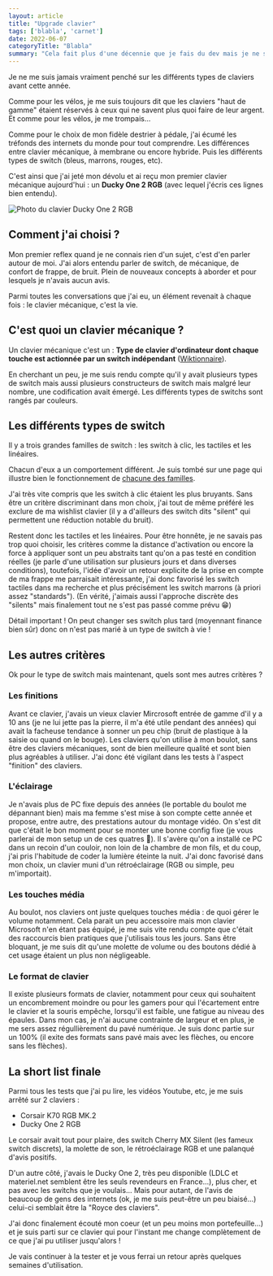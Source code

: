 ```yaml
---
layout: article
title: "Upgrade clavier"
tags: ['blabla', 'carnet']
date: 2022-06-07
categoryTitle: "Blabla"
summary: "Cela fait plus d'une décennie que je fais du dev mais je ne saute le pas que maintenant... J'ai un clavier mécanique ! :)"
---
```


Je ne me suis jamais vraiment penché sur les différents types de claviers avant cette année.

Comme pour les vélos, je me suis toujours dit que les claviers "haut de gamme" étaient réservés à ceux qui ne savent plus quoi faire de leur argent. Et comme pour les vélos, je me trompais...

Comme pour le choix de mon fidèle destrier à pédale, j'ai écumé les tréfonds des internets du monde pour tout comprendre. Les différences entre clavier mécanique, à membrane ou encore hybride. Puis les différents types de switch (bleus, marrons, rouges, etc).

C'est ainsi que j'ai jeté mon dévolu et ai reçu mon premier clavier mécanique aujourd'hui : un **Ducky One 2 RGB** (avec lequel j'écris ces lignes bien entendu).

![Photo du clavier Ducky One 2 RGB](/img/upgrade-clavier/illustration.jpg)

## Comment j'ai choisi ?

Mon premier reflex quand je ne connais rien d'un sujet, c'est d'en parler autour de moi. J'ai alors entendu parler de switch, de mécanique, de confort de frappe, de bruit. Plein de nouveaux concepts à aborder et pour lesquels je n'avais aucun avis.

Parmi toutes les conversations que j'ai eu, un élément revenait à chaque fois : le clavier mécanique, c'est la vie.

## C'est quoi un clavier mécanique ?

Un clavier mécanique c'est un : **Type de clavier d'ordinateur dont chaque touche est actionnée par un switch indépendant** ([Wiktionnaire](https://fr.wiktionary.org/wiki/clavier_m%C3%A9canique)).

En cherchant un peu, je me suis rendu compte qu'il y avait plusieurs types de switch mais aussi plusieurs constructeurs de switch mais malgré leur nombre, une codification avait émergé. Les différents types de switchs sont rangés par couleurs.

## Les différents types de switch

Il y a trois grandes familles de switch : les switch à clic, les tactiles et les linéaires.

Chacun d'eux a un comportement différent. Je suis tombé sur une page qui illustre bien le fonctionnement de <a href="https://www.hyperxgaming.com/fr/keyboards/switches" target="_blank">chacune des familles</a>.

J'ai très vite compris que les switch à clic étaient les plus bruyants. Sans être un critère discriminant dans mon choix, j'ai tout de même préféré les exclure  de ma wishlist clavier (il y a d'ailleurs des switch dits "silent" qui permettent une réduction notable du bruit).

Restent donc les tactiles et les linéaires. Pour être honnête, je ne savais pas trop quoi choisir, les critères comme la distance d'activation ou encore la force à appliquer sont un peu abstraits tant qu'on a pas testé en condition réelles (je parle d'une utilisation sur plusieurs jours et dans diverses conditions), toutefois, l'idée d'avoir un retour explicite de la prise en compte de ma frappe me parraisait intéressante, j'ai donc favorisé les switch tactiles dans ma recherche et plus précisément les switch marrons (à priori assez "standards"). (En vérité, j'aimais aussi l'approche discrète des "silents" mais finalement tout ne s'est pas passé comme prévu 😁)

Détail important ! On peut changer ses switch plus tard (moyennant finance bien sûr) donc on n'est pas marié à un type de switch à vie !

## Les autres critères

Ok pour le type de switch mais maintenant, quels sont mes autres critères ?

### Les finitions

Avant ce clavier, j'avais un vieux clavier Mircrosoft entrée de gamme d'il y a 10 ans (je ne lui jette pas la pierre, il m'a été utile pendant des années) qui avait la facheuse tendance à sonner un peu chip (bruit de plastique à la saisie ou quand on le bouge). Les claviers qu'on utilise à mon boulot, sans être des claviers mécaniques, sont de bien meilleure qualité et sont bien plus agréables à utiliser. J'ai donc été vigilant dans les tests à l'aspect "finition" des claviers.

### L'éclairage

Je n'avais plus de PC fixe depuis des années (le portable du boulot me dépannant bien) mais ma femme s'est mise à son compte cette année et propose, entre autre, des prestations autour du montage vidéo. On s'est dit que c'était le bon moment pour se monter une bonne config fixe (je vous parlerai de mon setup un de ces quatres 🙂). Il s'avère qu'on a installé ce PC dans un recoin d'un couloir, non loin de la chambre de mon fils, et du coup, j'ai pris l'habitude de coder la lumière éteinte la nuit. J'ai donc favorisé dans mon choix, un clavier muni d'un rétroéclairage (RGB ou simple, peu m'importait).

### Les touches média

Au boulot, nos claviers ont juste quelques touches média : de quoi gérer le volume notamment. Cela parait un peu accessoire mais mon clavier Microsoft n'en étant pas équipé, je me suis vite rendu compte que c'était des raccourcis bien pratiques que j'utilisais tous les jours. Sans être bloquant, je me suis dit qu'une molette de volume ou des boutons dédié à cet usage étaient un plus non négligeable.

### Le format de clavier

Il existe plusieurs formats de clavier, notamment pour ceux qui souhaitent un encombrement moindre ou pour les gamers pour qui l'écartement entre le clavier et la souris empêche, lorsqu'il est faible, une fatigue au niveau des épaules. Dans mon cas, je n'ai aucune contrainte de largeur et en plus, je me sers assez régullièrement du pavé numérique. Je suis donc partie sur un 100% (il exite des formats sans pavé mais avec les flèches, ou encore sans les flèches).

## La short list finale

Parmi tous les tests que j'ai pu lire, les vidéos Youtube, etc, je me suis arrêté sur 2 claviers :

- Corsair K70 RGB MK.2
- Ducky One 2 RGB

Le corsair avait tout pour plaire, des switch Cherry MX Silent (les fameux switch discrets), la molette de son, le rétroéclairage RGB et une palanqué d'avis positifs.

D'un autre côté, j'avais le Ducky One 2, très peu disponible (LDLC et materiel.net semblent être les seuls revendeurs en France...), plus cher, et pas avec les switchs que je voulais... Mais pour autant, de l'avis de beaucoup de gens des internets (ok, je me suis peut-être un peu biaisé...) celui-ci semblait être la "Royce des claviers".

J'ai donc finalement écouté mon coeur (et un peu moins mon portefeuille...) et je suis parti sur ce clavier qui pour l'instant me change complètement de ce que j'ai pu utiliser jusqu'alors !

Je vais continuer à la tester et je vous ferrai un retour après quelques semaines d'utilisation.
